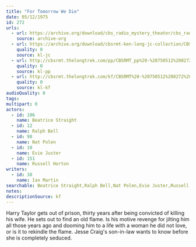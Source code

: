 ```yaml
---
title: "For Tomorrow We Die"
date: 05/12/1975
id: 272
urls: 
  - url: https://archive.org/download/cbs_radio_mystery_theater/cbs_radio_mystery_theater-0251-0300.zip/cbs_radio_mystery_theater-0251-0300%2Fcbsrmt_0272_for_tomorrow_we_die.mp3
    source: archive-org
  - url: https://archive.org/download/cbsrmt-ken-long-jc-collection/CBSRMT - 750512 0272 For Tomorrow We Die vbr fb2_jc.mp3
    quality: 0
    source: kl-jc
  - url: http://cbsrmt.thelongtrek.com/pp/CBSRMT_pp%20-%20750512%200272%20For%20Tomorrow%20We%20Die.mp3
    quality: 0
    source: kl-pp
  - url: http://cbsrmt.thelongtrek.com/kf/CBSRMT%20-%20750512%200272%20For%20Tomorrow%20We%20Die_kf.mp3
    quality: 0
    source: kl-kf
audioQuality: 0
tags: 
multipart: 0
actors:  
  - id: 106
    name: Beatrice Straight  
  - id: 12
    name: Ralph Bell  
  - id: 98
    name: Nat Polen  
  - id: 10
    name: Evie Juster  
  - id: 151
    name: Russell Horton
writers:  
  - id: 38
    name: Ian Martin
searchable: Beatrice Straight,Ralph Bell,Nat Polen,Evie Juster,Russell Horton Ian Martin
notes: 
descriptionSource: kf
---
```

Harry Taylor gets out of prison, thirty years after being convicted of killing his wife. He sets out to find an old flame. Is his motive revenge for jilting him all those years ago and dooming him to a life with a woman he did not love, or is it to rekindle the flame. Jesse Craig's son-in-law wants to know before she is completely seduced.